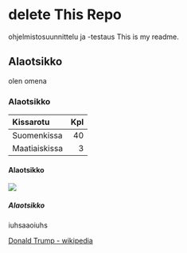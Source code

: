 # delete This Repo
ohjelmistosuunnittelu ja -testaus
This is my readme.

## Alaotsikko
olen omena
### Alaotsikko

 | Kissarotu|Kpl|
 |:-------|---:|
 |Suomenkissa|40|
 |Maatiaiskissa|3|

#### Alaotsikko
![](http://merlin.sarjakuvablogit.com/files/2012/01/131981121234.png)
##### Alaotsikko
iuhsaaoiuhs

[Donald Trump - wikipedia](https://fi.wikipedia.org/wiki/Kylpyankka)

